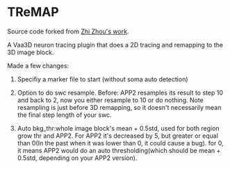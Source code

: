 # TReMAP
Source code forked from [Zhi Zhou's work](https://github.com/Vaa3D/vaa3d_tools/tree/master/released_plugins/v3d_plugins).

A Vaa3D neuron tracing plugin that does a 2D tracing and remapping to the 3D image block.

Made a few changes:

1. Specifiy a marker file to start (without soma auto detection)

2. Option to do swc resample. Before: APP2 resamples its result to step 10 and back to 2, now you either resample to 10 or do nothing. Note resampling is just before 3D remapping, so it doesn't necessarily mean the final step length of your swc.

3. Auto bkg_thr:whole image block's mean + 0.5std, used for both region grow thr and APP2. For APP2 it's decreased by 5, but greater or equal than 0(In the past when it was lower than 0, it could cause a bug).
for 0, it means APP2 would do an auto thresholding(which should be mean + 0.5std, depending on your APP2 version).
